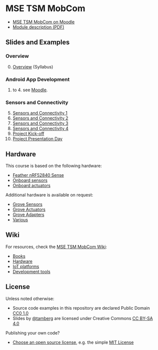 # MSE TSM MobCom
* [MSE TSM MobCom on Moodle](https://moodle.msengineering.ch/course/view.php?id=2778)
* [Module description (PDF)](https://moodle.msengineering.ch/report/dbextend/?key=TSM_MobCom&edition=2024)

## Slides and Examples
### Overview
0. [Overview](00/README.md) (Syllabus)

### Android App Development
1. to 4. see [Moodle](https://moodle.msengineering.ch/course/view.php?id=2778).

### Sensors and Connectivity
5. [Sensors and Connectivity 1](05/README.md)
6. [Sensors and Connectivity 2](06/README.md)
7. [Sensors and Connectivity 3](07/README.md)
8. [Sensors and Connectivity 4](08/README.md)
9. [Project Kick-off](09/README.md)
14. [Project Presentation Day](14/README.md)

## Hardware
This course is based on the following hardware:

* [Feather nRF52840 Sense](./../../wiki/Feather-nRF52840-Sense)
* [Onboard sensors](./../../wiki/Feather-nRF52840-Sense-Onboard-Sensors)
* [Onboard actuators](./../../wiki/Feather-nRF52840-Sense-Onboard-Actuators)

Additional hardware is available on request:

* [Grove Sensors](./../../wiki/Grove-Sensors)
* [Grove Actuators](./../../wiki/Grove-Actuators)
* [Grove Adapters](./../../wiki/Grove-Adapters)
* [Various](./../../wiki/Various)

## Wiki
For resources, check the [MSE TSM MobCom Wiki](https://github.com/tamberg/mse-tsm-mobcom/wiki):

* [Books](https://github.com/tamberg/mse-tsm-mobcom/wiki/IoT-Books)
* [Hardware](https://github.com/tamberg/mse-tsm-mobcom/wiki#hardware)
* [IoT platforms](https://github.com/tamberg/mse-tsm-mobcom/wiki#iot-platforms)
* [Development tools](https://github.com/tamberg/mse-tsm-mobcom/wiki#development-tools)

## License

Unless noted otherwise:

* Source code examples in this repository are declared Public Domain [CC0 1.0](https://creativecommons.org/publicdomain/zero/1.0/)
* Slides by [@tamberg](https://twitter.com/tamberg) are licensed under Creative Commons [CC BY-SA 4.0](https://creativecommons.org/licenses/by-sa/4.0/)

Publishing your own code?

* [Choose an open source license](https://choosealicense.com/), e.g. the simple [MIT License](https://choosealicense.com/licenses/mit/)
